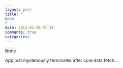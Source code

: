 ```yaml
---
layout: post
title: "
None
"
date: 2011-01-26 07:19
comments: true
categories: 
---
```


None


App just mysteriously terminates after core data fetch…


